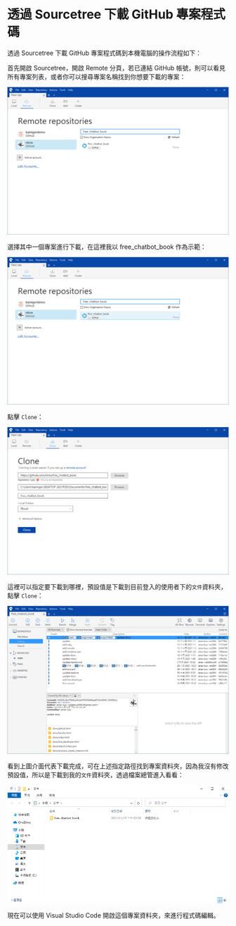 # 透過 Sourcetree 下載 GitHub 專案程式碼

透過 Sourcetree 下載 GitHub 專案程式碼到本機電腦的操作流程如下：

首先開啟 Sourcetree，開啟 Remote 分頁，若已連結 GitHub 帳號，則可以看見所有專案列表，或者你可以搜尋專案名稱找到你想要下載的專案：

![圖 5](../images/windows_dev/download_repo/7880c94bc1b829b44bf51b36ba1ac676779da4cd1fc7dc9aff2e50391100141d.png)  

選擇其中一個專案進行下載，在這裡我以 free_chatbot_book 作為示範：

![圖 6](../images/windows_dev/download_repo/146167650586bb0781c1656b61aaeebd2a9e47e38222e586b06543f9702507fd.png)  

點擊 `Clone`：

![圖 7](../images/windows_dev/download_repo/43523b6b530e8ead7b626cd0fe18094b4e9887b5dd0144491313e044ac6596b4.png)  

這裡可以指定要下載到哪裡，預設值是下載到目前登入的使用者下的`文件`資料夾，點擊 `Clone`：

![圖 8](../images/windows_dev/download_repo/acbf73803b369a8b99bef5d8c4c38a8fbaf52385f4fada355b5b853742530765.png)  

看到上圖介面代表下載完成，可在上述指定路徑找到專案資料夾，因為我沒有修改預設值，所以是下載到我的`文件`資料夾，透過檔案總管進入看看：

![圖 9](../images/windows_dev/download_repo/b51071f3214598f3617b439bc0c41012fadb4071037040a5e2219583f480c4b4.png)  

現在可以使用 Visual Studio Code 開啟這個專案資料夾，來進行程式碼編輯。